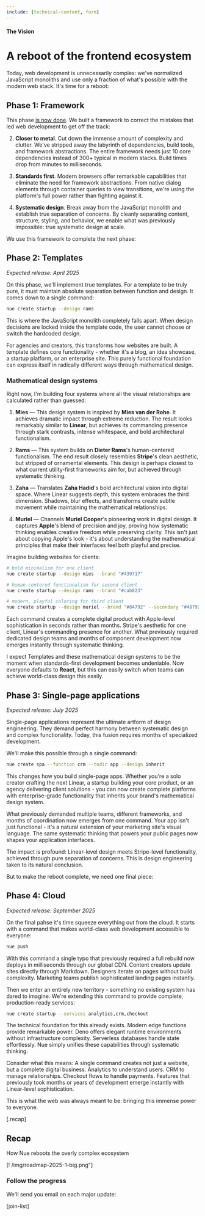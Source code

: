 ```yaml
---
include: [technical-content, form]
---
```


#### The Vision
# A reboot of the frontend ecosystem
Today, web development is unnecessarily complex: we've normalized JavaScript monoliths and use only a fraction of what's possible with the modern web stack. It's time for a reboot:


## Phase 1: Framework
This phase [is now done](/blog/standards-first-web-framework/). We built a framework to correct the mistakes that led web development to get off the track:

2. **Closer to metal**. Cut down the immense amount of complexity and clutter. We've stripped away the labyrinth of dependencies, build tools, and framework abstractions. The entire framework needs just 10 core dependencies instead of 300+ typical in modern stacks. Build times drop from minutes to milliseconds.

1. **Standards first**. Modern browsers offer remarkable capabilities that eliminate the need for framework abstractions. From native dialog elements through container queries to view transitions, we're using the platform's full power rather than fighting against it.

3. **Systematic design**. Break away from the JavaScript monolith and establish true separation of concerns. By cleanly separating content, structure, styling, and behavior, we enable what was previously impossible: true systematic design at scale.

We use this framework to complete the next phase:



## Phase 2: Templates
_Expected release: April 2025_

On this phase, we'll implement true templates. For a template to be truly pure, it must maintain absolute separation between function and design. It comes down to a single command:

``` sh
nue create startup --design rams
```
This is where the JavaScript monolith completely falls apart. When design decisions are locked inside the template code, the user cannot choose or switch the hardcoded design.

For agencies and creators, this transforms how websites are built. A template defines core functionality - whether it's a blog, an idea showcase, a startup platform, or an enterprise site. This purely functional foundation can express itself in radically different ways through mathematical design.


### Mathematical design systems
Right now, I'm building four systems where all the visual relationships are calculated rather than guessed:

1. **Mies** — This design system is inspired by **Mies van der Rohe**. It achieves dramatic impact through extreme reduction. The result looks remarkably similar to **Linear**, but achieves its commanding presence through stark contrasts, intense whitespace, and bold architectural functionalism.

2. **Rams** — This system builds on **Dieter Rams**'s human-centered functionalism. The end result closely resembles **Stripe**'s clean aesthetic, but stripped of ornamental elements. This design is perhaps closest to what current utility-first frameworks aim for, but achieved through systematic thinking.

3. **Zaha** — Translates **Zaha Hadid**'s bold architectural vision into digital space. Where Linear suggests depth, this system embraces the third dimension. Shadows, blur effects, and transforms create subtle movement while maintaining the mathematical relationships.

4. **Muriel** — Channels **Muriel Cooper**'s pioneering work in digital design. It captures **Apple**'s blend of precision and joy, proving how systematic thinking enables creative freedom while preserving clarity. This isn't just about copying Apple's look - it's about understanding the mathematical principles that make their interfaces feel both playful and precise.

Imagine building websites for clients:

``` sh
# bold minimalism for one client
nue create startup --design mies --brand "#439717"

# human-centered functionalism for second client
nue create startup --design rams --brand "#cab823"

# modern, playful coloring for third client
nue create startup --design muriel --brand "#84792" --secondary "#487924"
```

Each command creates a complete digital product with Apple-level sophistication in seconds rather than months. Stripe's aesthetic for one client, Linear's commanding presence for another. What previously required dedicated design teams and months of component development now emerges instantly through systematic thinking.

I expect Templates and these mathematical design systems to be the moment when standards-first development becomes undeniable. Now everyone defaults to **React**, but this can easily switch when teams can achieve world-class design this easily.



## Phase 3: Single-page applications
_Expected release: July 2025_

Single-page applications represent the ultimate artform of design engineering. They demand perfect harmony between systematic design and complex functionality. Today, this fusion requires months of specialized development.

We'll make this possible through a single command:


``` sh
nue create spa --function crm --todir app --design inherit
```

This changes how you build single-page apps. Whether you're a solo creator crafting the next Linear, a startup building your core product, or an agency delivering client solutions - you can now create complete platforms with enterprise-grade functionality that inherits your brand's mathematical design system.

What previously demanded multiple teams, different frameworks, and months of coordination now emerges from one command. Your app isn't just functional - it's a natural extension of your marketing site's visual language. The same systematic thinking that powers your public pages now shapes your application interfaces.

The impact is profound: Linear-level design meets Stripe-level functionality, achieved through pure separation of concerns. This is design engineering taken to its natural conclusion.

But to make the reboot complete, we need one final piece:



## Phase 4: Cloud
_Expected release: September 2025_

On the final pahse it's time squeeze everything out from the cloud. It starts with a command that makes world-class web development accessible to everyone:

``` sh
nue push
```

With this command a single typo that previously required a full rebuild now deploys in milliseconds through our global CDN. Content creators update sites directly through Markdown. Designers iterate on pages without build complexity. Marketing teams publish sophisticated landing pages instantly.

Then we enter an entirely new territory - something no existing system has dared to imagine. We're extending this command to provide complete, production-ready services:

``` sh
nue create startup --services analytics,crm,checkout
```

The technical foundation for this already exists. Modern edge functions provide remarkable power. Deno offers elegant runtime environments without infrastructure complexity. Serverless databases handle state effortlessly. Nue simply unifies these capabilities through systematic thinking.

Consider what this means: A single command creates not just a website, but a complete digital business. Analytics to understand users. CRM to manage relationships. Checkout flows to handle payments. Features that previously took months or years of development emerge instantly with Linear-level sophistication.

This is what the web was always meant to be: bringing this immense power to everyone.


[.recap]
  ## Recap
  How Nue reboots the overly complex ecosystem

  [! /img/roadmap-2025-1-big.png"]

  ### Follow the progress
  We'll send you email on each major update:

  [join-list]